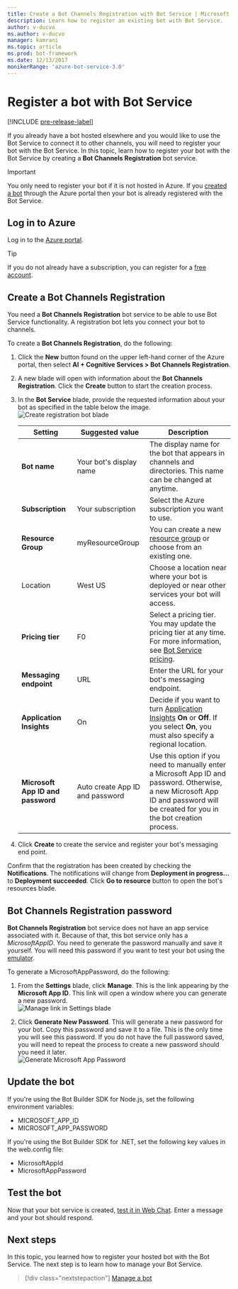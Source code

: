 ```yaml
---
title: Create a Bot Channels Registration with Bot Service | Microsoft Docs
description: Learn how to register an existing bot with Bot Service.
author: v-ducvo
ms.author: v-ducvo
manager: kamrani
ms.topic: article
ms.prod: bot-framework
ms.date: 12/13/2017
monikerRange: 'azure-bot-service-3.0'
---
```


# Register a bot with Bot Service

[!INCLUDE [pre-release-label](./includes/pre-release-label-v3.md)]

If you already have a bot hosted elsewhere and you would like to use the Bot Service to connect it to other channels, you will need to register your bot with the Bot Service. In this topic, learn how to register your bot with the Bot Service by creating a **Bot Channels Registration** bot service.

> [!IMPORTANT] 
> You only need to register your bot if it is not hosted in Azure. If you [created a bot](bot-service-quickstart.md) through the Azure portal then your bot is already registered with the Bot Service.

## Log in to Azure
Log in to the [Azure portal](http://portal.azure.com).

> [!TIP]
> If you do not already have a subscription, you can register for a <a href="https://azure.microsoft.com/en-us/free/" target="_blank">free account</a>.

## Create a Bot Channels Registration
You need a **Bot Channels Registration** bot service to be able to use Bot Service functionality. A registration bot lets you connect your bot to channels.

To create a **Bot Channels Registration**, do the following:

1. Click the **New** button found on the upper left-hand corner of the Azure portal, then select **AI + Cognitive Services > Bot Channels Registration**. 

2. A new blade will open with information about the **Bot Channels Registration**. Click the **Create** button to start the creation process. 

3. In the **Bot Service** blade, provide the requested information about your bot as specified in the table below the image.  <br/>
   ![Create registration bot blade](~/media/azure-bot-quickstarts/registration-create-bot-service-blade.png)


   |                    Setting                     |         Suggested value         |                                                                                                  Description                                                                                                  |
   |------------------------------------------------|---------------------------------|---------------------------------------------------------------------------------------------------------------------------------------------------------------------------------------------------------------|
   |           <strong>Bot name</strong>            |     Your bot's display name     |                                                  The display name for the bot that appears in channels and directories. This name can be changed at anytime.                                                  |
   |         <strong>Subscription</strong>          |        Your subscription        |                                                                                Select the Azure subscription you want to use.                                                                                 |
   |        <strong>Resource Group</strong>         |         myResourceGroup         |                                 You can create a new [resource group](/azure/azure-resource-manager/resource-group-overview#resource-groups) or choose from an existing one.                                  |
   |                    Location                    |             West US             |                                                        Choose a location near where your bot is deployed or near other services your bot will access.                                                         |
   |         <strong>Pricing tier</strong>          |               F0                |             Select a pricing tier. You may update the pricing tier at any time. For more information, see [Bot Service pricing](https://azure.microsoft.com/en-us/pricing/details/bot-service/).              |
   |      <strong>Messaging endpoint</strong>       |               URL               |                                                                               Enter the URL for your bot's messaging endpoint.                                                                                |
   |     <strong>Application Insights</strong>      |               On                | Decide if you want to turn [Application Insights](bot-service-manage-analytics.md) <strong>On</strong> or <strong>Off</strong>. If you select <strong>On</strong>, you must also specify a regional location. |
   | <strong>Microsoft App ID and password</strong> | Auto create App ID and password |              Use this option if you need to manually enter a Microsoft App ID and password. Otherwise, a new Microsoft App ID and password will be created for you in the bot creation process.               |


4. Click **Create** to create the service and register your bot's messaging end point.

Confirm that the registration has been created by checking the **Notifications**. The notifications will change from **Deployment in progress...** to **Deployment succeeded**. Click **Go to resource** button to open the bot's resources blade. 

## Bot Channels Registration password

**Bot Channels Registration** bot service does not have an app service associated with it. Because of that, this bot service only has a *MicrosoftAppID*. You need to generate the password manually and save it yourself. You will need this password if you want to test your bot using the [emulator](bot-service-debug-emulator.md).

To generate a MicrosoftAppPassword, do the following:

1. From the **Settings** blade, click **Manage**. This is the link appearing by the **Microsoft App ID**. This link will open a window where you can generate a new password. <br/>
  ![Manage link in Settings blade](~/media/azure-bot-quickstarts/registration-settings-manage-link.png)

2. Click **Generate New Password**. This will generate a new password for your bot. Copy this password and save it to a file. This is the only time you will see this password. If you do not have the full password saved, you will need to repeat the process to create a new password should you need it later. <br/>
  ![Generate Microsoft App Password](~/media/azure-bot-quickstarts/registration-generate-app-password.png)

## Update the bot

If you're using the Bot Builder SDK for Node.js, set the following environment variables:

* MICROSOFT_APP_ID
* MICROSOFT_APP_PASSWORD

If you're using the Bot Builder SDK for .NET, set the following key values in the web.config file:

* MicrosoftAppId
* MicrosoftAppPassword

## Test the bot

Now that your bot service is created, [test it in Web Chat](bot-service-manage-test-webchat.md). Enter a message and your bot should respond.

## Next steps

In this topic, you learned how to register your hosted bot with the Bot Service. The next step is to learn how to manage your Bot Service.

> [!div class="nextstepaction"]
> [Manage a bot](bot-service-manage-overview.md)

